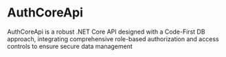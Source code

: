 # AuthCoreApi
 AuthCoreApi is a robust .NET Core API designed with a Code-First DB approach, integrating comprehensive role-based authorization and access controls to ensure secure data management
